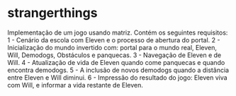 # strangerthings
Implementação de um jogo usando matriz.
Contém os seguintes requisitos:
1 - Cenário da escola com Eleven e o processo de abertura do portal.
2 - Inicialização do mundo invertido com: portal para o mundo real, Eleven, Will, Demodogs, Obstáculos e panquecas.
3 - Navegação de Eleven e de Will. 4 - Atualização de vida de Eleven quando come panquecas e quando encontra demodogs.
5 - A inclusão de novos demodogs quando a distância entre Eleven e Will diminui.
6 -  Impressão do resultado do jogo: Eleven viva com Will, e informar a vida restante de Eleven.
